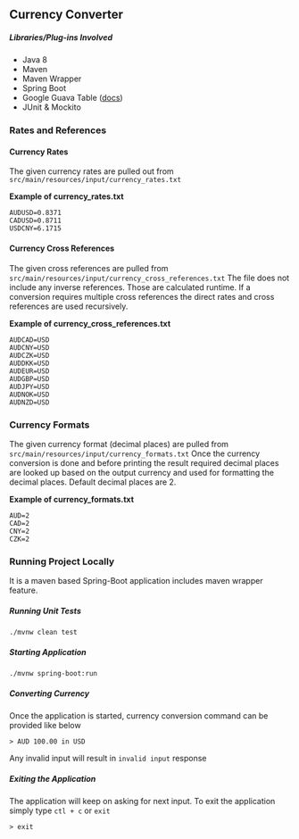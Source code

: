 ## Currency Converter
##### Libraries/Plug-ins Involved
- Java 8
- Maven
- Maven Wrapper
- Spring Boot
- Google Guava Table ([docs](https://google.github.io/guava/releases/19.0/api/docs/com/google/common/collect/Table.html))
- JUnit & Mockito

### Rates and References

#### Currency Rates
The given currency rates are pulled out from `src/main/resources/input/currency_rates.txt`

**Example of currency_rates.txt**
```$xslt
AUDUSD=0.8371
CADUSD=0.8711
USDCNY=6.1715
```

#### Currency Cross References
The given cross references are pulled from `src/main/resources/input/currency_cross_references.txt`
The file does not include any inverse references. Those are calculated runtime. 
If a conversion requires multiple cross references the direct rates and cross references are used recursively. 

**Example of currency_cross_references.txt**
```$xslt
AUDCAD=USD
AUDCNY=USD
AUDCZK=USD
AUDDKK=USD
AUDEUR=USD
AUDGBP=USD
AUDJPY=USD
AUDNOK=USD
AUDNZD=USD
```
### Currency Formats
The given currency format (decimal places) are pulled from `src/main/resources/input/currency_formats.txt`
Once the currency conversion is done and before printing the result required decimal places are looked up based on the 
output currency and used for formatting the decimal places. 
Default decimal places are 2.

**Example of currency_formats.txt**
```$xslt
AUD=2
CAD=2
CNY=2
CZK=2
```

### Running Project Locally
It is a maven based Spring-Boot application includes maven wrapper feature. 

##### Running Unit Tests
```aidl
./mvnw clean test
```

##### Starting Application
```$xslt
./mvnw spring-boot:run

```

##### Converting Currency
Once the application is started, currency conversion command can be provided like below
```$xslt
> AUD 100.00 in USD
```
Any invalid input will result in `invalid input` response

##### Exiting the Application
The application will keep on asking for next input. To exit the application simply type `ctl + c` or `exit`

```aidl
> exit
```
